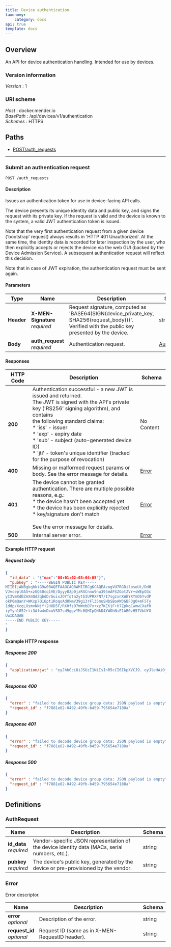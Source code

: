 ```yaml
---
title: Device authentication
taxonomy:
    category: docs
api: true
template: docs
---
```


<a name="overview"></a>
## Overview
An API for device authentication handling. Intended for use by devices.


### Version information
*Version* : 1


### URI scheme
*Host* : docker.mender.io  
*BasePath* : /api/devices/v1/authentication  
*Schemes* : HTTPS




<a name="paths"></a>
## Paths
- [POST/auth_requests](#auth_requests-post)


___
<a name="auth_requests-post"></a>
### Submit an authentication request
```
POST /auth_requests
```


#### Description
Issues an authentication token for use in device-facing API calls.

The device presents its unique identity data and public key, and signs the request with its private key.
If the request is valid and the device is known to the system, a valid JWT authentication token is issued.

Note that the very first authentication request from a given device ('bootstrap' request) always
results in 'HTTP 401 Unauthorized'. At the same time, the identity data is recorded for
later inspection by the user, who then explicitly accepts or rejects the device via the web GUI (backed by
the Device Admission Service). A subsequent authentication request will reflect this decision.

Note that in case of JWT expiration, the authentication request must be sent again.


#### Parameters

|Type|Name|Description|Schema|
|---|---|---|---|
|**Header**|**X-MEN-Signature**  <br>*required*|Request signature, computed as 'BASE64(SIGN(device_private_key, SHA256(request_body)))'.<br>Verified with the public key presented by the device.|string|
|**Body**|**auth_request**  <br>*required*|Authentication request.|[AuthRequest](#authrequest)|


#### Responses

|HTTP Code|Description|Schema|
|---|---|---|
|**200**|Authentication successful - a new JWT is issued and returned.<br>The JWT is signed with the API's private key ('RS256' signing algorithm), and contains<br>the following standard claims:<br>* 'iss' - issuer<br>* 'exp' - expiry date<br>* 'sub' - subject (auto-generated device ID)<br>* 'jti' - token's unique identifier (tracked for the purpose of revocation)|No Content|
|**400**|Missing or malformed request params or body. See the error message for details.|[Error](#error)|
|**401**|The device cannot be granted authentication. There are multiple possible reasons, e.g.:<br>* the device hasn't been accepted yet<br>* the device has been explicitly rejected<br>* key/signature don't match<br><br>See the error message for details.|[Error](#error)|
|**500**|Internal server error.|[Error](#error)|


#### Example HTTP request

##### Request body
```json
{
  "id_data" : "{"mac":"00:01:02:03:04:05"}",
  "pubkey" : "-----BEGIN PUBLIC KEY-----
MIIBIjANBgkqhkiG9w0BAQEFAAOCAQ8AMIIBCgKCAQEAzogVU7RGDilbsoUt/DdH
VJvcepl0A5+xzGQ50cq1VE/Dyyy8Zp0jzRXCnnu9nu395mAFSZGotZVr+sWEpO3c
yC3VmXdBZmXmQdZqbdD/GuixJOYfqta2ytbIUPRXFN7/I7sgzxnXWBYXYmObYvdP
okP0mQanY+WKxp7Q16pt1RoqoAd0kmV39g13rFl35muSHbSBoAW3GBF3gO+mF5Ty
1ddp/XcgLOsmvNNjY+2HOD5F/RX0fs07mWnbD7x+xz7KEKjF+H7ZpkqCwmwCXaf0
iyYyh1852rti3Afw4mDxuVSD7sd9ggvYMc0QHIpQNkD4YWOhNiE1AB0zH57VbUYG
UwIDAQAB
-----END PUBLIC KEY-----
"
}
```


#### Example HTTP response

##### Response 200
```json
{
  "application/jwt" : "eyJhbGciOiJSUzI1NiIsInR5cCI6IkpXVCJ9. eyJleHAiOjE0NzYxMTkxMzYsImp0aSI6Ijg1NGIzMTA5LTQ4NjItNGEyNS1h MWZiLWYxMTE2MWNlN2E4NCIsImlzcyI6Ik1lbmRlciIsInN1YiI6IjlmNzM2 YmNiMjhiZmFhOTg5YjVmNWUxNDA5ZGJmMGVhYzdhNjYxMjZiNjMyZDAzYWYwZ mUzNGFjMjhiZjRhNzIifQ. PArg_WuoQkOiJ4kDoHYbQRjnxykeF1lIlsgJfUryhivnip2AHz5bkxxaxF20X Tq9mIzSDonTSukfOtkaxJTZXjCMHjgh50iwa6_pUivIYWsIJW2O9t_M9T_SC- 7Xu7IhE_iKQFb2NXxVfAG4nZKrheUM4MJBt8SxCawT2EOPopiLeIC6MOFBu_s Pa9RsagKSZCRaLTBWVhmEGbfn19tLOX3Z06DZql61G-VY-YuyOlBjpEsCc4Hi A1cXIdncCZKugrONOa44_m4yx0VsgRg4jCd2VO-Is-A96Jw3zkZshoD2cPXVS KAhFdhHja447ftuYYRq9kIQghKi3hfsPgyFZQ"
}
```


##### Response 400
```json
{
  "error" : "failed to decode device group data: JSON payload is empty",
  "request_id" : "f7881e82-0492-49fb-b459-795654e7188a"
}
```


##### Response 401
```json
{
  "error" : "failed to decode device group data: JSON payload is empty",
  "request_id" : "f7881e82-0492-49fb-b459-795654e7188a"
}
```


##### Response 500
```json
{
  "error" : "failed to decode device group data: JSON payload is empty",
  "request_id" : "f7881e82-0492-49fb-b459-795654e7188a"
}
```




<a name="definitions"></a>
## Definitions

<a name="authrequest"></a>
### AuthRequest

|Name|Description|Schema|
|---|---|---|
|**id_data**  <br>*required*|Vendor-specific JSON representation of the device identity data (MACs, serial numbers, etc.).|string|
|**pubkey**  <br>*required*|The device's public key, generated by the device or pre-provisioned by the vendor.|string|


<a name="error"></a>
### Error
Error descriptor.


|Name|Description|Schema|
|---|---|---|
|**error**  <br>*optional*|Description of the error.|string|
|**request_id**  <br>*optional*|Request ID (same as in X-MEN-RequestID header).|string|





